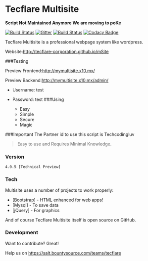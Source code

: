 # Tecflare Multisite

**Script Not Maintained Anymore We are moving to poKe**

[![Build Status](http://tecflare.com:10000/job/multiSite-dev-project/2/badge/icon)](http://tecflare.com:10000/job/multiSite-dev-project/2/)
[![Gitter](https://badges.gitter.im/Join%20Chat.svg)](https://gitter.im/Tecflare-Corporation/mSite?utm_source=badge&utm_medium=badge&utm_campaign=pr-badge)
[![Build Status](https://travis-ci.org/Tecflare-Corporation/mSite.svg?branch=master)](https://travis-ci.org/Tecflare-Corporation/mSite)
[![Codacy Badge](https://api.codacy.com/project/badge/grade/80d424e7f98749549cc314b4fc827abd)](https://www.codacy.com/app/dodiaraculus/mSite)


Tecflare Multisite is a professional webpage system like wordpress.

Website:http://tecflare-corporation.github.io/mSite

###Testing 

Preview Frontend:http://mymultisite.x10.mx/

Preview Backend:http://mymultisite.x10.mx/admin/

- Username: test
- Password: test
###Using

  - Easy
  - Simple
  - Secure
  - Magic

###Important
The Partner id to use this script is Techcodingluv

>Easy to use and Requires Minimal Knowledge.


### Version
```
4.0.5 [Technical Preview]
```

### Tech

Multisite uses a number of projects to work properly:

* [Bootstrap] - HTML enhanced for web apps!
* [Mysql] - To save data
* [jQuery] - For graphics

And of course Tecflare Multisite itself is open source on GitHub.

### Development

Want to contribute? Great!

Help us on https://salt.bountysource.com/teams/tecflare





